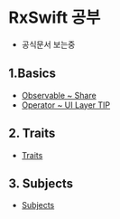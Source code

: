 # RxSwift 공부
- 공식문서 보는중

## 1.Basics
- [Observable ~ Share](./Basics/1.Observable.md)
- [Operator ~ UI Layer TIP](./Basics/2.Operators.md)

## 2. Traits
- [Traits](./Basics/3.Traits.md)

## 3. Subjects
- [Subjects](/Subjects/4.Subjects.md)